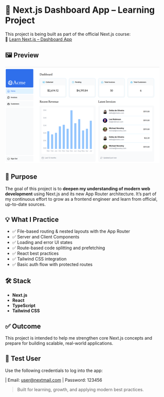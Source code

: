 # 🧠 Next.js Dashboard App – Learning Project

This project is being built as part of the official Next.js course:  
🔗 [Learn Next.js – Dashboard App](https://nextjs.org/learn/dashboard-app)

## 🖼️ Preview

![App Screenshot](./public/dashboard-screenshot.png)

## 🎯 Purpose

The goal of this project is to **deepen my understanding of modern web development** using Next.js and its new App Router architecture. It’s part of my continuous effort to grow as a frontend engineer and learn from official, up-to-date sources.

## 💡 What I Practice

- ✅ File-based routing & nested layouts with the App Router  
- ✅ Server and Client Components  
- ✅ Loading and error UI states  
- ✅ Route-based code splitting and prefetching  
- ✅ React best practices  
- ✅ Tailwind CSS integration  
- ✅ Basic auth flow with protected routes

## 🛠️ Stack

- **Next.js**
- **React**
- **TypeScript**
- **Tailwind CSS** 

## ✅ Outcome

This project is intended to help me strengthen core Next.js concepts and prepare for building scalable, real-world applications.

## 🔐 Test User
  Use the following credentials to log into the app:

  | Email: user@nextmail.com
  | Password: 123456

> Built for learning, growth, and applying modern best practices.

